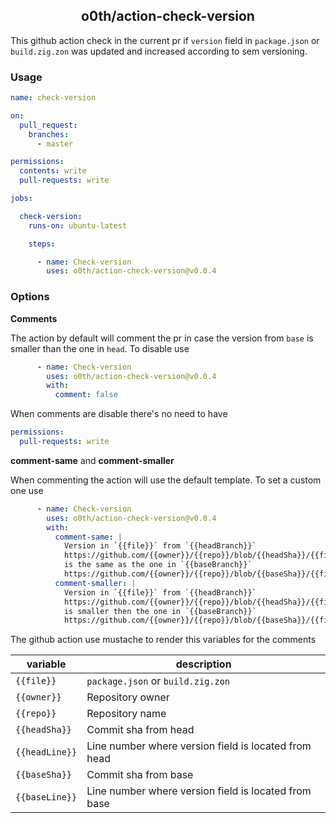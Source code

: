 <h2 align="center">
o0th/action-check-version
</h2>

This github action check in the current pr if `version` field in `package.json`
or `build.zig.zon` was updated and increased according to sem versioning.

### Usage

```yaml
name: check-version 

on:
  pull_request:
    branches:
      - master 

permissions:
  contents: write
  pull-requests: write

jobs:

  check-version:
    runs-on: ubuntu-latest

    steps:

      - name: Check-version
        uses: o0th/action-check-version@v0.0.4
```

### Options

**Comments**

The action by default will comment the pr in case the version from `base` is
smaller than the one in `head`. To disable use

```yaml
      - name: Check-version
        uses: o0th/action-check-version@v0.0.4
        with:
          comment: false
```

When comments are disable there's no need to have

```yaml
permissions:
  pull-requests: write
```

**comment-same** and **comment-smaller**

When commenting the action will use the default template. To set a custom
one use

```yaml
      - name: Check-version
        uses: o0th/action-check-version@v0.0.4
        with:
          comment-same: |
            Version in `{{file}}` from `{{headBranch}}`
            https://github.com/{{owner}}/{{repo}}/blob/{{headSha}}/{{file}}#L{{headLine}}
            is the same as the one in `{{baseBranch}}`
            https://github.com/{{owner}}/{{repo}}/blob/{{baseSha}}/{{file}}#L{{baseLine}}
          comment-smaller: |
            Version in `{{file}}` from `{{headBranch}}`
            https://github.com/{{owner}}/{{repo}}/blob/{{headSha}}/{{file}}#L{{headLine}}
            is smaller then the one in `{{baseBranch}}`
            https://github.com/{{owner}}/{{repo}}/blob/{{baseSha}}/{{file}}#L{{baseLine}}
```

The github action use mustache to render this variables for the comments

| variable       | description                                          |
|----------------|------------------------------------------------------|
| `{{file}}`     | `package.json` or `build.zig.zon`                    |
| `{{owner}}`    | Repository owner                                     |
| `{{repo}}`     | Repository name                                      |
| `{{headSha}}`  | Commit sha from head                                 |
| `{{headLine}}` | Line number where version field is located from head |
| `{{baseSha}}`  | Commit sha from base                                 |
| `{{baseLine}}` | Line number where version field is located from base |
